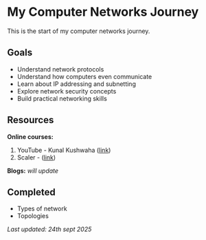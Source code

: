 # My Computer Networks Journey

This is the start of my computer networks journey. 

## Goals
- Understand network protocols
- Understand how computers even communicate
- Learn about IP addressing and subnetting
- Explore network security concepts
- Build practical networking skills

## Resources
**Online courses:**
1. YouTube - Kunal Kushwaha ([link](https://www.youtube.com/watch?v=IPvYjXCsTg8&t=5053s))
2. Scaler - ([link](https://www.scaler.com/topics/course/free-computer-networks-course/))

**Blogs:** *will update*

## Completed
- Types of network
- Topologies


*Last updated: 24th sept 2025*